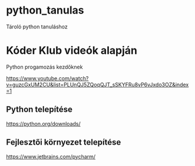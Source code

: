# python_tanulas
Tároló python tanuláshoz

# Kóder Klub videók alapján
Python progamozás kezdőknek

https://www.youtube.com/watch?v=guzcGxUM2CU&list=PLUnQJ5ZQoqQJT_sSKYFRu8vP6vJxdo3OZ&index=1

## Python telepítése
https://python.org/downloads/

## Fejlesztői környezet telepítése
https://www.jetbrains.com/pycharm/

